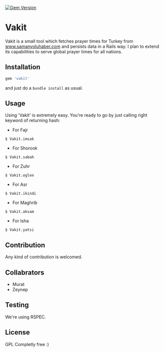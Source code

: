 [![Gem Version](https://badge.fury.io/rb/vakit.png)](http://badge.fury.io/rb/vakit)
# Vakit
Vakit is a small tool which fetches prayer times for Turkey from www.samanyoluhaber.com and persists data in a Rails way. I plan to extend its capabilities to serve global prayer times for all nations.

## Installation
```ruby
gem 'vakit'
```
and just do a `bundle install` as usual.

## Usage
Using 'Vakit' is extremely easy. You're ready to go by just calling right keyword of returning hash:

- For Fajr
```console
$ Vakit.imsak
```

- For Shorook
```console
$ Vakit.sabah
```

- For Zuhr
```console
$ Vakit.oglen
```

- For Asr
```console
$ Vakit.ikindi
```

- For Maghrib
```console
$ Vakit.aksam
```

- For Isha
```console
$ Vakit.yatsi
```

## Contribution

Any kind of contribution is welcomed.

## Collabrators
- Murat
- Zeynep

## Testing
We're using RSPEC.

## License
GPL
Completly free :)
